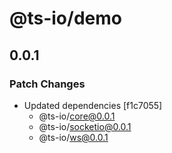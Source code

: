 # @ts-io/demo

## 0.0.1

### Patch Changes

- Updated dependencies [f1c7055]
  - @ts-io/core@0.0.1
  - @ts-io/socketio@0.0.1
  - @ts-io/ws@0.0.1
